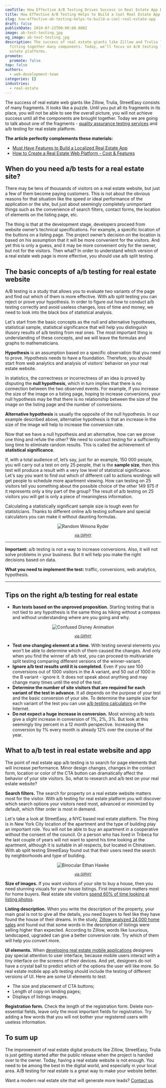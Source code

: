 ```yaml
---
ceoTitle: How Effective A/B Testing Drives Success in Real Estate App Development
title: How Effective A/B Testing Helps to Build a Cool Real Estate App
slug: how-effective-ab-testing-helps-to-build-a-cool-real-estate-app
draft: false
publishDate: 2019-07-22T00:00:00.000Z
image: ab-test-testing.jpg
og_image: ab-test-testing.jpg
description: The success of real estate giants like Zillow and Trulia lies in
  fitting together many components. Today, we’ll focus on A/B testing for real
  estate platforms.
promote:
  promote: false
top: false
authors:
  - web-development-team
categories: []
industries:
  - real-estate
---
```

The success of real estate web giants like Zillow, Trulia, StreetEasy consists of many fragments. It looks like a puzzle. Until you put all its fragments in its place, you will not be able to see the overall picture, you will not achieve success until all the components are brought together. Today we are going to talk about one of the fragments - [quality assurance testing services](https://anadea.info/services/quality-assurance) and a/b testing for real estate platform.

**The article perfectly complements these materials:**

* [Must Have Features to Build a Localized Real Estate App](https://anadea.info/blog/how-to-embrace-the-power-of-mobile-apps-for-your-real-estate-business)
* [How to Create a Real Estate Web Platform - Cost & Features](https://anadea.info/blog/how-to-create-a-real-estate-web-platform)

## When do you need a/b tests for a real estate site?

There may be tens of thousands of visitors on a real estate website, but just a few of them become paying customers. This is not about the obvious reasons for that situation like the speed or ideal performance of the application or the site, but just about seemingly completely unimportant things such as the convenience of search filters, contact forms, the location of elements on the listing page, etc.

The thing is that at the development stage, developers proceed from website owner’s technical specifications. For example, a specific location of the buttons on a listing page. The project owner’s decision on the location is based on his assumption that it will be more convenient for the visitors. And yet this is only a guess, and it may be more convenient only for the owner, but not for the visitors. Then what? In order to understand which version of a real estate web page is more effective, you should use a/b split testing.

## The basic concepts of a/b testing for real estate website

A/B testing is a study that allows you to evaluate two variants of the page and find out which of them is more effective. With a/b split testing you can reject or prove your hypothesis. In order to figure out how to conduct a/b testing correctly and avoid useless changes, loss of time and money, we need to look into the black box of statistical analysis.

Let's start from the basic concepts as the null and alternative hypotheses, statistical sample, statistical significance that will help you distinguish illusory results of a/b testing from real ones. The most important thing is understanding of these concepts, and we will leave the formulas and graphs to mathematicians.

**Hypothesis** is an assumption based on a specific observation that you need to prove. Hypothesis needs to have a foundation. Therefore, you should start from web analytics and analysis of visitors' behavior on your real estate website.

In statistics, the correctness or incorrectness of an idea is proved by disputing the **null hypothesis**, which in turn implies that there is no connection between the two observed events. For example, if you increase the size of the image on a listing page, hoping to increase conversions, your null hypothesis may be that there is no relationship between the size of the image on the listing page and the number of conversions.

**Alternative hypothesis** is usually the opposite of the null hypothesis. In our example described above, alternative hypothesis is that an increase in the size of the image will help to increase the conversion rate.

Now that we have a null hypothesis and an alternative, how can we prove one thing and refute the other? We need to conduct testing for a sufficiently long time to eliminate random results. This is called the achievement of **statistical significance**.

If, with a total audience of, let’s say, just for an example, 150 000 people, you will carry out a test on only 25 people, that is the **sample size**, then this test will produce a result with a very low level of statistical significance. Let's say you want to find out which of different call to actions wordings will get people to schedule more apartment viewing. How can testing on 25 visitors tell you something about the possible choice of the other 149 975 if it represents only a tiny part of the group? The result of a/b testing on 25 visitors you will get is only a piece of meaningless information.

Calculating a statistically significant sample size is tough even for statisticians. Thanks to different online a/b testing software and special calculators you can make it without daunting formulas.

<center><img src="https://media.giphy.com/media/26xBI73gWquCBBCDe/giphy.gif" alt="Random Winona Ryder"></center>
<p align="center"><sub><a href="https://media.giphy.com/media/26xBI73gWquCBBCDe/giphy.gif">via GIPHY</a></sub></p>

- - -

**Important:** a/b testing is not a way to increase conversions. Also, it will not solve problems in your business. But it will help you make the right decisions based on data.

**What you need to implement the test:** traffic, conversions, web analytics, hypothesis.

- - -

## Tips on the right a/b testing for real estate

* **Run tests based on the unproved proposition.** Starting testing that is not tied to any hypothesis is the same thing as hiking without a compass and without understanding where are you going and why.

<center><img src="https://i.giphy.com/mPytjcsG3XS4o.gif" alt="Confused Disney Animation"></center>
<p align="center"><sub><a href="https://giphy.com/gifs/confused-lost-disney-mPytjcsG3XS4o">via GIPHY</a></sub></p>

* **Test one changing element at a time.** With testing several elements you won't be able to determine which of them caused the changes. And only when you find the winner of a/b test, you can proceed to multivariate split testing comparing different versions of the winner-variant.
* **Ignore a/b test results until it is completed.** Even if you see 100 conversions out of 1000 visitors in the A variant, and 50 out of 1000 in the B variant - ignore it. It does not speak about anything and may change many times until the end of the test.
* **Determine the number of site visitors that are required for each variant of the test in advance.** It all depends on the purpose of your test and the basic conversion of your site. To determine the sample size for each variant of the test you can use [a/b testing calculators](https://abtestguide.com/calc/) on the Internet.
* **Do not expect a huge increase in conversion.** Most winning a/b tests give a slight increase in conversion of 1%, 2%, 3%. But look at this seemingly tiny percent in a 12 month perspective. Increasing the conversion by 1% every month is already 12% over the course of the year.

## What to a/b test in real estate website and app

The point of real estate app a/b testing is to search for page elements that will increase performance. Minor design changes, changes in the contact form, location or color of the CTA button can dramatically affect the behavior of your site visitors. So, what to research and a/b test on your real estate website?

**Search filters.** The search for property on a real estate website matters most for the visitor. With a/b testing for real estate platform you will discover which search options your visitors need most, advanced or minimized by default, which filter order is most in demand.

Let's take a look at StreetEasy, a NYC based real estate platform. The thing is in New York City location of the apartment and the type of building play an important role. You will not be able to buy an apartment in a cooperative without the consent of the council. Or a person who has lived in Tribeca for the last couple of years will not want to spend his time looking at the apartment, although it is suitable in all respects, but located in Chinatown. With ab split testing StreetEasy found out that their users need the search by neighborhoods and type of building.

<center><img src="https://media.giphy.com/media/l2JhORT5IFnj6ioko/giphy.gif" alt="Binocular Ethan Hawke"></center>
<p align="center"><sub><a href="https://giphy.com/gifs/focusworld-focus-world-in-a-valley-of-violence-l2JhORT5IFnj6ioko">via GIPHY</a></sub></p>

**Size of images.** If you want visitors of your site to buy a house, then you need stunning visuals for your house listings. First impression matters most for home buyers. Real estate site visitors [spend 60% of time looking at listing photos](https://www.wsj.com/articles/SB10001424127887324077704578360750949646798).

**Listing description.** When you write the description of the property, your main goal is not to give all the details, you need buyers to feel like they have found the house of their dreams. In the study, [Zillow analyzed 24,000 home sales](https://www.zillow.com/blog/15-words-that-add-value-171182/) and found out that some words in the description of listings were selling higher than expected. According to Zillow, words like luxurious, landscaped, upgraded can give a better conversion rate. Try which of them will help you convert more.

**UI elements.** When [developing real estate mobile applications](https://anadea.info/solutions/real-estate-software) designers pay special attention to user interface, because mobile users interact with a tiny interface on the screens of their devices. And yet, designers do not have a crystal ball to predict which of the options the user will like more. So real estate mobile app a/b testing should include the testing of different versions of UI. Here are some UI elements to test:

* The size and placement of CTA buttons;
* Length of copy on landing pages;
* Displays of listings images.

**Registration form.** Check the length of the registration form. Delete non-essential fields, leave only the most important fields for registration. Try adding a few words that you will not bother your registered users with useless information.

## To sum up

The improvement of real estate digital products like Zillow, StreetEasy, Trulia is just getting started after the public release when the project is handed over to the owner. Today, having a real estate website is not enough. You need to be among the best in the digital world, and especially in your local area. A/B testing for real estate is a great way to make your website better.

Want a modern real estate site that will generate more leads? [Contact us](https://anadea.info/contacts).
